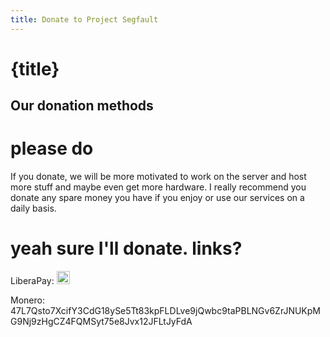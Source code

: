 ```yaml
---
title: Donate to Project Segfault
---
```


<div class="oh-fuck-center">

# {title}
## Our donation methods

# please do
If you donate, we will be more motivated to work on the server and host more stuff and maybe even get more hardware. I really recommend you donate any spare money you have if you enjoy or use our services on a daily basis.

# yeah sure I'll donate. links?
LiberaPay: <a href="https://liberapay.com/Midou/donate"><img alt="Donate using Liberapay" style="height: 1.5em;" src="https://liberapay.com/assets/widgets/donate.svg"></a>

Monero: <span id="wordwrappedlongthingaaa">47L7Qsto7XcifY3CdG18ySe5Tt83kpFLDLve9jQwbc9taPBLNGv6ZrJNUKpMG9Nj9zHgCZ4FQMSyt75e8Jvx12JFLtJyFdA</span>

</div>
